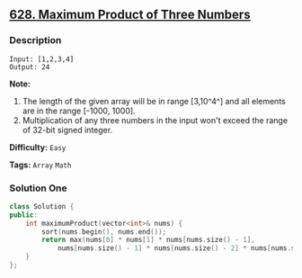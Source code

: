 ## [628. Maximum Product of Three Numbers](https://leetcode.com/problems/maximum-product-of-three-numbers/#/description)

### Description

```
Input: [1,2,3,4]
Output: 24

```

**Note:**

1. The length of the given array will be in range [3,10^4^] and all elements are in the range [-1000, 1000].
2. Multiplication of any three numbers in the input won't exceed the range of 32-bit signed integer.

**Difficulty:** `Easy`

**Tags:** `Array` `Math`

### Solution One

```c++
class Solution {
public:
    int maximumProduct(vector<int>& nums) {
        sort(nums.begin(), nums.end());
        return max(nums[0] * nums[1] * nums[nums.size() - 1],
            nums[nums.size() - 1] * nums[nums.size() - 2] * nums[nums.size() - 3]);
    }
};
```

